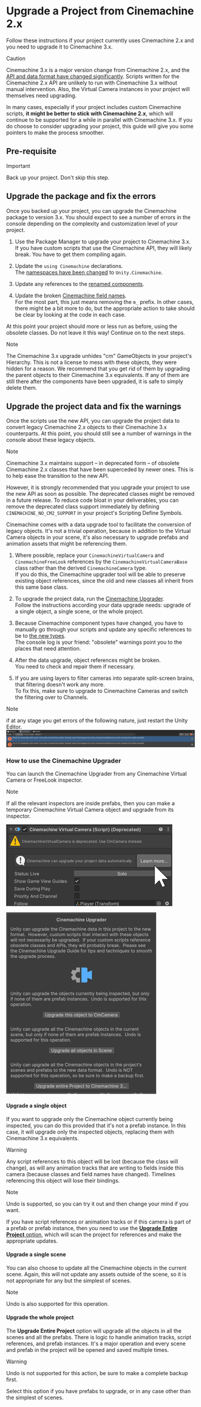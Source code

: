 # Upgrade a Project from Cinemachine 2.x

Follow these instructions if your project currently uses Cinemachine 2.x and you need to upgrade it to Cinemachine 3.x.

> [!CAUTION]
> Cinemachine 3.x is a major version change from Cinemachine 2.x, and the [API and data format have changed significantly](whats-new.md#major-api-changes). Scripts written for the Cinemachine 2.x API are unlikely to run with Cinemachine 3.x without manual intervention. Also, the Virtual Camera instances in your project will themselves need upgrading.
>
> In many cases, especially if your project includes custom Cinemachine scripts, **it might be better to stick with Cinemachine 2.x**, which will continue to be supported for a while in parallel with Cinemachine 3.x. If you do choose to consider upgrading your project, this guide will give you some pointers to make the process smoother.

## Pre-requisite

> [!IMPORTANT]
> Back up your project. Don't skip this step.

## Upgrade the package and fix the errors

Once you backed up your project, you can upgrade the Cinemachine package to version 3.x. You should expect to see a number of errors in the console depending on the complexity and customization level of your project.

1. Use the Package Manager to upgrade your project to Cinemachine 3.x.  
   If you have custom scripts that use the Cinemachine API, they will likely break. You have to get them compiling again.

1. Update the `using Cinemachine` declarations.  
   The [namespaces have been changed](whats-new.md#new-namespaces) to `Unity.Cinemachine`.

1. Update any references to the [renamed components](whats-new.md#renamed-components).

1. Update the broken [Cinemachine field names](whats-new.md#renamed-fields).  
   For the most part, this just means removing the `m_` prefix. In other cases, there might be a bit more to do, but the appropriate action to take should be clear by looking at the code in each case.

At this point your project should more or less run as before, using the obsolete classes. Do not leave it this way! Continue on to the next steps.

> [!NOTE]
> The Cinemachine 3.x upgrade unhides "cm" GameObjects in your project's Hierarchy. This is not a license to mess with these objects, they were hidden for a reason. We recommend that you get rid of them by upgrading the parent objects to their Cinemachine 3.x equivalents. If any of them are still there after the components have been upgraded, it is safe to simply delete them.

## Upgrade the project data and fix the warnings

Once the scripts use the new API, you can upgrade the project data to convert legacy Cinemachine 2.x objects to their Cinemachine 3.x counterparts. At this point, you should still see a number of warnings in the console about these legacy objects.

> [!NOTE]
> Cinemachine 3.x maintains support – in deprecated form – of obsolete Cinemachine 2.x classes that have been superceded by newer ones. This is to help ease the transition to the new API.
>
> However, it is strongly recommended that you upgrade your project to use the new API as soon as possible. The deprecated classes might be removed in a future release. To reduce code bloat in your deliverables, you can remove the deprecated class support immediately by defining `CINEMACHINE_NO_CM2_SUPPORT` in your project's Scripting Define Symbols.

Cinemachine comes with a data upgrade tool to facilitate the conversion of legacy objects. It's not a trivial operation, because in addition to the Virtual Camera objects in your scene, it's also necessary to upgrade prefabs and animation assets that might be referencing them.

1. Where possible, replace your `CinemachineVirtualCamera` and `CinemachineFreeLook` references by the `CinemachineVirtualCameraBase` class rather than the derived `CinemachineCamera` type.  
   If you do this, the Cinemachine upgrader tool will be able to preserve existing object references, since the old and new classes all inherit from this same base class.

1. To upgrade the project data, run the [Cinemachine Upgrader](#how-to-use-the-cinemachine-upgrader).  
   Follow the instructions according your data upgrade needs: upgrade of a single object, a single scene, or the whole project.

1. Because Cinemachine component types have changed, you have to manually go through your scripts and update any specific references to be to [the new types](whats-new.md#new-components-with-clearer-names).  
   The console log is your friend: "obsolete" warnings point you to the places that need attention.

1. After the data upgrade, object references might be broken.  
   You need to check and repair them if necessary.

1. If you are using layers to filter cameras into separate split-screen brains, that filtering doesn't work any more.  
   To fix this, make sure to upgrade to Cinemachine Cameras and switch the filtering over to Channels.

> [!NOTE]
> if at any stage you get errors of the following nature, just restart the Unity Editor.
> ![Assembly Errors](images/AssemblyErrors.png)

### How to use the Cinemachine Upgrader

You can launch the Cinemachine Upgrader from any Cinemachine Virtual Camera or FreeLook inspector.

> [!NOTE]
> If all the relevant inspectors are inside prefabs, then you can make a temporary Cinemachine Virtual Camera object and upgrade from its inspector.

![Launching the Upgrader tool](images/CinemachineUpgraderLauncher.png)

![Upgrader tool](images/Upgrader.png)

#### Upgrade a single object

If you want to upgrade only the Cinemachine object currently being inspected, you can do this provided that it's not a prefab instance. In this case, it will upgrade only the inspected objects, replacing them with Cinemachine 3.x equivalents.

> [!WARNING]
> Any script references to this object will be lost (because the class will change), as will any animation tracks that are writing to fields inside this camera (because classes and field names have changed). Timelines referencing this object will lose their bindings.

> [!NOTE]
> Undo is supported, so you can try it out and then change your mind if you want.  

If you have script references or animation tracks or if this camera is part of a prefab or prefab instance, then you need to use the [**Upgrade Entire Project** option](#upgrade-the-whole-project), which will scan the project for references and make the appropriate updates.

#### Upgrade a single scene

You can also choose to update all the Cinemachine objects in the current scene. Again, this will not update any assets outside of the scene, so it is not appropriate for any but the simplest of scenes.

> [!NOTE]
> Undo is also supported for this operation.

#### Upgrade the whole project

The **Upgrade Entire Project** option will upgrade all the objects in all the scenes and all the prefabs. There is logic to handle animation tracks, script references, and prefab instances. It's a major operation and every scene and prefab in the project will be opened and saved multiple times.

> [!WARNING]
> Undo is not supported for this action, be sure to make a complete backup first.

Select this option if you have prefabs to upgrade, or in any case other than the simplest of scenes.



